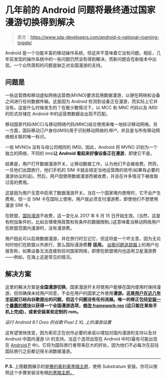 # 几年前的 Android 问题将最终通过国家漫游切换得到解决

> 原文：<https://www.xda-developers.com/android-p-national-roaming-toggle/>

Android 是一个功能丰富的移动操作系统，但这并不意味着它没有问题。相反，几年前发现的操作系统中的一些问题仍然没有得到解决，而新问题会在新版本中出现。一个众所周知的问题是缺乏对全国漫游的支持。

## 问题是

一些运营商和移动虚拟网络运营商(MVNO)要求启用数据漫游，以便在网络和设备之间进行任何数据传输。这是因为 Android 检测到设备正在漫游，而实际上它并没有。这是什么时候发生的？在极少数情况下，以 MCC 和 MNC 代码以及 IMSI 的形式存储在 Android 中的运营商数据会出现不匹配。

移动国家代码(MCC)与移动网络代码(MNC)结合使用来唯一地标识移动网络。另一方面，国际移动订户身份(IMSI)用于识别移动网络的*用户*，并且是与所有移动网络相关联的唯一标识。

一些 MVNOs 没有与母公司相同的 IMSI。因此，Android 将 MVNO 识别为一个独立的网络，不同的 imsi**让 Android 看起来好像设备正在漫游**，即使它不是。

结果是，用户打开数据漫游开关，让移动数据工作，认为他们不会被收费。然而，一旦他们出国旅行，他们手机的 SIM 卡就会锁定当地运营商的信号(如果有必要的漫游协议的话)。然后，用户因使用数据漫游而被收费，并且在许多情况下被收取过高的费用。

这是因为用户无意中启用了数据漫游开关。当在一个国家境内使用时，它不会产生费用，但一旦 SIM 卡在国际上使用，用户就必须支付漫游费，即使他们不想使用漫游 SIM 卡。

在欧盟，[国际漫游](https://europa.eu/youreurope/citizens/consumers/internet-telecoms/mobile-roaming-costs/index_en.htm)不收费，这一变化从 2017 年 6 月 15 日开始生效。(当然，这是有附加条件的，比如合理使用政策和有条件的数据限制。)这意味着当移动网络用户在欧盟范围内漫游时，没有漫游费。

用户因此可以启用数据漫游，并在旅行时忘记它，但这将是一个坏主意，因为无论何时他们在欧盟以外旅行，那么国际漫游费**将** **适用。** [谷歌问题追踪器](https://issuetracker.google.com/issues/65279063)上的用户也报告称，如果设备无法连接到任何国家网络，即使在欧盟境内也适用卫星漫游费——例如，在海上这是常见的情况。

## 解决方案

这里的解决方案是**全国漫游切换**。国家漫游开关将使用户能够在国内使用时保持漫游，但将确保未经用户同意，不会在用户的国家之外使用**漫游。这是[用户在近八年半前](https://issuetracker.google.com/issues/36908687)就已经向谷歌提出的问题，但这个问题没有任何进展。唯一的修正包括[安装一个暴露的模块](https://forum.xda-developers.com/xposed/modules/xposed-national-roaming-t2420249)以获得一个全国漫游选项，[修改 framework-res](https://forum.xda-developers.com/elephone-p8000/development/mod-remove-roaming-home-network-t3206004) (这只能在某些手机上完成)，或者安装某些定制的 rom。**

*运行 Android 8.1 Oreo 的谷歌 Pixel 2 XL 上的漫游设置*

这有望很快改变，因为索尼正在创作必要的承诺以增加对国内漫游的支持以及对 Android 中国内漫游 UI 的支持。当这个选项出现在 Android 中时(最有可能出现在 [Android P](https://www.xda-developers.com/android-p-signal-strength-carriers/) 中)，它将为国际旅行者带来巨大的好处，因为他们不必每次在前往国际旅行之前都记得关闭数据漫游。

* * *

**P.S.** 上图截图展示的是[赛的奥利奥黑暗主题](https://play.google.com/store/apps/details?id=baka.sai.oreo&hl=en)，使用 Substratum 安装。你可以按照这个步骤安装没有根[的黑暗主题。](https://www.xda-developers.com/install-dark-theme-android-oreo-without-root/)